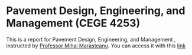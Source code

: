 # Pavement Design, Engineering, and Management (CEGE 4253)

This is a report for Pavement Design, Engineering, and Management , instructed by [Professor Mihai Marasteanu](https://cse.umn.edu/cege/marasteanu-mihai). You can access it with this [link](https://github.com/shambhavikhanal/Trunk-Highway-13/blob/main/Trunk%20Highway%2013%20Project%20Report%20Group%201.pdf)
